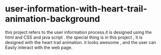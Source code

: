 # user-information-with-heart-trail-animation-background
this project refers to the user information process.it is designed using the html and CSS and  java script . the special thing is in this project , it is designed with the  heart trail animation. it looks awesome , and the user can Easily interact with the web page.
